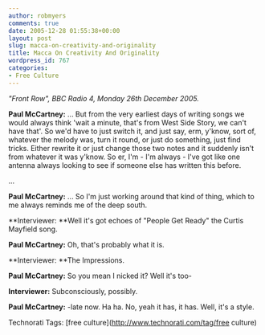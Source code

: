```yaml
---
author: robmyers
comments: true
date: 2005-12-28 01:55:38+00:00
layout: post
slug: macca-on-creativity-and-originality
title: Macca On Creativity And Originality
wordpress_id: 767
categories:
- Free Culture
---
```


  
_"Front Row", BBC Radio 4, Monday 26th December 2005._  


  
**Paul McCartney:** ... But from the very earliest days of writing songs we would always think 'wait a minute, that's from West Side Story, we can't have that'. So we'd have to just switch it, and just say, erm, y'know, sort of, whatever the melody was, turn it round, or just do something, just find tricks. Either rewrite it or just change those two notes and it suddenly isn't from whatever it was y'know. So er, I'm - I'm always - I've got like one antenna always looking to see if someone else has written this before.  


  
...  


  
**Paul McCartney:** ... So I'm just working around that kind of thing, which to me always reminds me of the deep south.  


  
**Interviewer: **Well it's got echoes of "People Get Ready" the Curtis Mayfield song.  


  
**Paul McCartney:** Oh, that's probably what it is.  


  
**Interviewer: **The Impressions.  


  
**Paul McCartney:** So you mean I nicked it? Well it's too-  


  
**Interviewer:** Subconsciously, possibly.  


  
**Paul McCartney:** -late now. Ha ha. No, yeah it has, it has. Well, it's a style.  


  


Technorati Tags: [free culture](http://www.technorati.com/tag/free culture)

  


